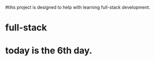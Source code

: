 #tihs project is designed to help with learning full-stack development.
# full-stack
# today is the 6th day.
